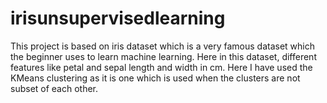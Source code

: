 # irisunsupervisedlearning

This project is based on iris dataset which is a very famous dataset which the beginner uses to learn machine learning.
Here in this dataset, different features like petal and sepal length and width in cm.
Here I have used the KMeans clustering as it is one which is used when the clusters are not subset of each other.
